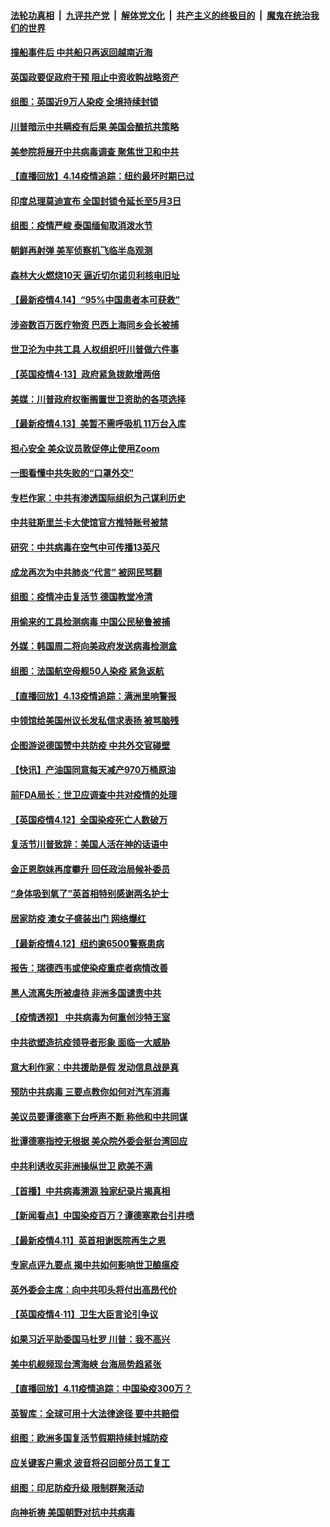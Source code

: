

####  [法轮功真相](../../../../basic/blob/master/README.md?t=04150130) &nbsp;|&nbsp; [九评共产党](../../../../9ping.md/blob/master/README.md?t=04150130) &nbsp;|&nbsp; [解体党文化](../../../../jtdwh.md/blob/master/README.md?t=04150130)  &nbsp;|&nbsp; [共产主义的终极目的](../../../../gczydzjmd.md/blob/master/README.md?t=04150130) &nbsp;|&nbsp; [魔鬼在统治我们的世界](../../../../mgztzwmdsj.md/blob/master/README.md?t=04150130) 

#### [撞船事件后 中共船只再返回越南近海](../pages/nsc418/n12030336.md?t=04150130) 

#### [英国政要促政府干预 阻止中资收购战略资产](../pages/nsc418/n12030334.md?t=04150130) 

#### [组图：英国近9万人染疫 全境持续封锁](../pages/nsc418/n12029991.md?t=04150130) 

#### [川普暗示中共瞒疫有后果 美国会酿抗共策略](../pages/nsc418/n12029990.md?t=04150130) 

#### [美参院将展开中共病毒调查 聚焦世卫和中共](../pages/nsc418/n12030184.md?t=04150130) 

#### [【直播回放】4.14疫情追踪：纽约最坏时期已过](../pages/nsc418/n12030034.md?t=04150130) 

#### [印度总理莫迪宣布 全国封锁令延长至5月3日](../pages/nsc418/n12029887.md?t=04150130) 

#### [组图：疫情严峻 泰国缅甸取消泼水节](../pages/nsc418/n12029181.md?t=04150130) 

#### [朝鲜再射弹 美军侦察机飞临半岛观测](../pages/nsc418/n12029538.md?t=04150130) 

#### [森林大火燃烧10天 逼近切尔诺贝利核电旧址](../pages/nsc418/n12029411.md?t=04150130) 

#### [【最新疫情4.14】“95%中国患者本可获救”](../pages/nsc418/n12027947.md?t=04150130) 

#### [涉盗数百万医疗物资 巴西上海同乡会长被捕](../pages/nsc418/n12028867.md?t=04150130) 

#### [世卫沦为中共工具 人权组织吁川普做六件事](../pages/nsc418/n12028407.md?t=04150130) 

#### [【英国疫情4·13】政府紧急拨款增两倍](../pages/nsc418/n12028084.md?t=04150130) 

#### [美媒：川普政府权衡搁置世卫资助的各项选择](../pages/nsc418/n12028055.md?t=04150130) 

#### [【最新疫情4.13】美暂不需呼吸机 11万台入库](../pages/nsc418/n12024712.md?t=04150130) 

#### [担心安全 美众议员敦促停止使用Zoom](../pages/nsc418/n12028062.md?t=04150130) 

#### [一图看懂中共失败的“口罩外交”](../pages/nsc418/n12026088.md?t=04150130) 

#### [专栏作家：中共有渗透国际组织为己谋利历史](../pages/nsc418/n12025937.md?t=04150130) 

#### [中共驻斯里兰卡大使馆官方推特账号被禁](../pages/nsc418/n12027418.md?t=04150130) 

#### [研究：中共病毒在空气中可传播13英尺](../pages/nsc418/n12026960.md?t=04150130) 

#### [成龙再次为中共肺炎“代言” 被网民骂翻](../pages/nsc418/n12027356.md?t=04150130) 

#### [组图：疫情冲击复活节 德国教堂冷清](../pages/nsc418/n12026390.md?t=04150130) 

#### [用偷来的工具检测病毒 中国公民秘鲁被捕](../pages/nsc418/n12027194.md?t=04150130) 

#### [外媒：韩国周二将向美政府发送病毒检测盒](../pages/nsc418/n12027049.md?t=04150130) 

#### [组图：法国航空母舰50人染疫 紧急返航](../pages/nsc418/n12026871.md?t=04150130) 

#### [【直播回放】4.13疫情追踪：满洲里响警报](../pages/nsc418/n12026894.md?t=04150130) 

#### [中领馆给美国州议长发私信求表扬 被骂脑残](../pages/nsc418/n12026823.md?t=04150130) 

#### [企图游说德国赞中共防疫 中共外交官碰壁](../pages/nsc418/n12025608.md?t=04150130) 

#### [【快讯】产油国同意每天减产970万桶原油](../pages/nsc418/n12025209.md?t=04150130) 

#### [前FDA局长：世卫应调查中共对疫情的处理](../pages/nsc418/n12025386.md?t=04150130) 

#### [【英国疫情4.12】全国染疫死亡人数破万](../pages/nsc418/n12025150.md?t=04150130) 

#### [复活节川普致辞：美国人活在神的话语中](../pages/nsc418/n12025100.md?t=04150130) 

#### [金正恩胞妹再度攀升 回任政治局候补委员](../pages/nsc418/n12024905.md?t=04150130) 

#### [“身体吸到氧了”英首相特别感谢两名护士](../pages/nsc418/n12025111.md?t=04150130) 

#### [居家防疫 澳女子盛装出门 网络爆红](../pages/nsc418/n12024646.md?t=04150130) 

#### [【最新疫情4.12】纽约逾6500警察患病](../pages/nsc418/n12020389.md?t=04150130) 

#### [报告：瑞德西韦或使染疫重症者病情改善](../pages/nsc418/n12024936.md?t=04150130) 

#### [黑人流离失所被虐待 非洲多国谴责中共](../pages/nsc418/n12024673.md?t=04150130) 

#### [【疫情透视】 中共病毒为何重创沙特王室](../pages/nsc418/n12024111.md?t=04150130) 

#### [中共欲塑造抗疫领导者形象 面临一大威胁](../pages/nsc418/n12024402.md?t=04150130) 

#### [意大利作家：中共援助是假 发动信息战是真](../pages/nsc418/n12006306.md?t=04150130) 

#### [预防中共病毒 三要点教你如何对汽车消毒](../pages/nsc418/n11945863.md?t=04150130) 

#### [美议员要谭德塞下台呼声不断 称他和中共同谋](../pages/nsc418/n12023568.md?t=04150130) 

#### [批谭德塞指控无根据 美众院外委会挺台湾回应](../pages/nsc418/n12023535.md?t=04150130) 

#### [中共利诱收买非洲操纵世卫 欧美不满](../pages/nsc418/n12023523.md?t=04150130) 

#### [【首播】中共病毒溯源 独家纪录片揭真相](../pages/nsc418/n12021942.md?t=04150130) 

#### [【新闻看点】中国染疫百万？谭德塞欺台引井喷](../pages/nsc418/n12023195.md?t=04150130) 

#### [【最新疫情4.11】英首相谢医院再生之恩](../pages/nsc418/n12021395.md?t=04150130) 

#### [专家点评九要点 揭中共如何影响世卫酿瘟疫](../pages/nsc418/n12020902.md?t=04150130) 

#### [英外委会主席：向中共叩头将付出高昂代价](../pages/nsc418/n12023009.md?t=04150130) 

#### [【英国疫情4·11】卫生大臣言论引争议](../pages/nsc418/n12023067.md?t=04150130) 

#### [如果习近平助委国马杜罗 川普：我不高兴](../pages/nsc418/n12023020.md?t=04150130) 

#### [美中机舰频现台湾海峡 台海局势趋紧张](../pages/nsc418/n12022884.md?t=04150130) 

#### [【直播回放】4.11疫情追踪：中国染疫300万？](../pages/nsc418/n12022682.md?t=04150130) 

#### [英智库：全球可用十大法律途径 要中共赔偿](../pages/nsc418/n12021377.md?t=04150130) 

#### [组图：欧洲多国复活节假期持续封城防疫](../pages/nsc418/n12022416.md?t=04150130) 

#### [应关键客户需求 波音将召回部分员工复工](../pages/nsc418/n12022504.md?t=04150130) 

#### [组图：印尼防疫升级 限制群聚活动](../pages/nsc418/n12022096.md?t=04150130) 

#### [向神祈祷 美国朝野对抗中共病毒](../pages/nsc418/n12018246.md?t=04150130) 

